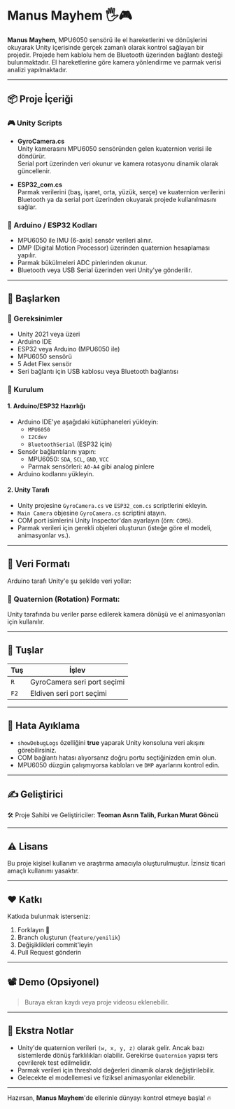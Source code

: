 # Manus Mayhem 🖐🎮

**Manus Mayhem**, MPU6050 sensörü ile el hareketlerini ve dönüşlerini okuyarak Unity içerisinde gerçek zamanlı olarak kontrol sağlayan bir projedir. Projede hem kablolu hem de Bluetooth üzerinden bağlantı desteği bulunmaktadır. El hareketlerine göre kamera yönlendirme ve parmak verisi analizi yapılmaktadır.

---

## 📦 Proje İçeriği

### 🎮 Unity Scripts
- **GyroCamera.cs**  
  Unity kamerasını MPU6050 sensöründen gelen kuaternion verisi ile döndürür.  
  Serial port üzerinden veri okunur ve kamera rotasyonu dinamik olarak güncellenir.

- **ESP32_com.cs**  
  Parmak verilerini (baş, işaret, orta, yüzük, serçe) ve kuaternion verilerini Bluetooth ya da serial port üzerinden okuyarak projede kullanılmasını sağlar.

### 🔌 Arduino / ESP32 Kodları
- MPU6050 ile IMU (6-axis) sensör verileri alınır.
- DMP (Digital Motion Processor) üzerinden quaternion hesaplaması yapılır.
- Parmak bükülmeleri ADC pinlerinden okunur.
- Bluetooth veya USB Serial üzerinden veri Unity'ye gönderilir.

---

## 🚀 Başlarken

### 📁 Gereksinimler
- Unity 2021 veya üzeri
- Arduino IDE
- ESP32 veya Arduino (MPU6050 ile)
- MPU6050 sensörü
- 5 Adet Flex sensör
- Seri bağlantı için USB kablosu veya Bluetooth bağlantısı

### 🔧 Kurulum

#### 1. Arduino/ESP32 Hazırlığı
- Arduino IDE'ye aşağıdaki kütüphaneleri yükleyin:
  - `MPU6050`
  - `I2Cdev`
  - `BluetoothSerial` (ESP32 için)
- Sensör bağlantılarını yapın:
  - MPU6050: `SDA`, `SCL`, `GND`, `VCC`
  - Parmak sensörleri: `A0-A4` gibi analog pinlere
- Arduino kodlarını yükleyin.

#### 2. Unity Tarafı
- Unity projesine `GyroCamera.cs` ve `ESP32_com.cs` scriptlerini ekleyin.
- `Main Camera` objesine `GyroCamera.cs` scriptini atayın.
- COM port isimlerini Unity Inspector'dan ayarlayın (örn: `COM5`).
- Parmak verileri için gerekli objeleri oluşturun (isteğe göre el modeli, animasyonlar vs.).

---

## 📡 Veri Formatı

Arduino tarafı Unity'e şu şekilde veri yollar:

### 📐 Quaternion (Rotation) Formatı:


Unity tarafında bu veriler parse edilerek kamera dönüşü ve el animasyonları için kullanılır.

---

## 🔄 Tuşlar

| Tuş        | İşlev                      |
|------------|----------------------------|
| `R`        | GyroCamera seri port seçimi |
| `F2`        | Eldiven seri port seçimi |

---

## 🐞 Hata Ayıklama

- `showDebugLogs` özelliğini **true** yaparak Unity konsoluna veri akışını görebilirsiniz.
- COM bağlantı hatası alıyorsanız doğru portu seçtiğinizden emin olun.
- MPU6050 düzgün çalışmıyorsa kabloları ve `DMP` ayarlarını kontrol edin.

---

## ✍️ Geliştirici

🛠️ Proje Sahibi ve Geliştiriciler:
**Teoman Asrın Talih, Furkan Murat Göncü**  

---

## ⚠️ Lisans

Bu proje kişisel kullanım ve araştırma amacıyla oluşturulmuştur. İzinsiz ticari amaçlı kullanımı yasaktır.

---

## ❤️ Katkı

Katkıda bulunmak isterseniz:
1. Forklayın 🍴
2. Branch oluşturun (`feature/yenilik`)
3. Değişiklikleri commit'leyin
4. Pull Request gönderin

---

## 📽️ Demo (Opsiyonel)

> Buraya ekran kaydı veya proje videosu eklenebilir.

---

## 🧠 Ekstra Notlar

- Unity'de quaternion verileri `(w, x, y, z)` olarak gelir. Ancak bazı sistemlerde dönüş farklılıkları olabilir. Gerekirse `Quaternion` yapısı ters çevrilerek test edilmelidir.
- Parmak verileri için threshold değerleri dinamik olarak değiştirilebilir.
- Gelecekte el modellemesi ve fiziksel animasyonlar eklenebilir.

---

Hazırsan, **Manus Mayhem**'de ellerinle dünyayı kontrol etmeye başla! 🔥

